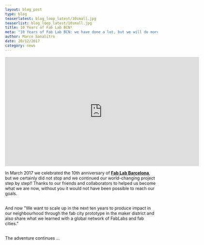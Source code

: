 ```yaml
---
layout: blog_post
type: blog
teaserlatest: blog_loop_latest/10small.jpg
teaserlist: blog_loop_latest/10small.jpg
title: 10 Years of Fab Lab BCN!
meta: "10 Years of Fab Lab BCN: we have done a lot, but we will do more in the next 10 years. Learn more about our projects and our programmes."
author: Marco Sanalitro
date: 20/12/2017 
category: news
---
```


<iframe src="https://player.vimeo.com/video/248142413" width="640" height="360" frameborder="0" webkitallowfullscreen mozallowfullscreen allowfullscreen></iframe>

In March 2017 we celebrated the 10th anniversary of <strong><a href="http://fablabbcn.org/">Fab Lab Barcelona</a></strong>, but we certainly did not stop and we continued our world-changing project step by step!!
Thanks to our friends and collaborators to helped us become what we are now, without you it would not have been possible to reach our goals.<br><br>

And now "We want to scale up in the next ten years to produce impact in our neighbourhood through the fab city prototype in the maker district and also share what we learned with a global network of FabLabs and fab cities."<br><br>

The adventure continues ...<br>




